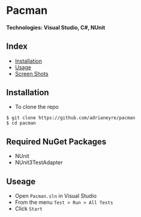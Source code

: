 # Pacman
#### Technologies: Visual Studio, C#, NUnit

## Index
* [Installation](#Install)
* [Usage](#Usage)
* [Screen Shots](#Shots)

## <a name="Install">Installation</a>
* To clone the repo
```shell
$ git clone https://github.com/adrianeyre/pacman
$ cd pacman
```

## Required NuGet Packages
- NUnit
- NUnit3TestAdapter

## <a name="Usage">Useage</a>
* Open `Pacman.sln` in Visual Studio
* From the menu `Test > Run > All Tests`
* Click `Start`


